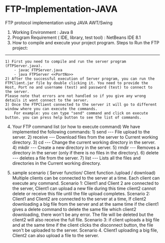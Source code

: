 # FTP-Implementation-JAVA
FTP protocol implementation using JAVA AWT/Swing

1. Working Environment : Java 8
2. Program Requirement ( IDE, library, test tool) : 
	NetBeans IDE 8.1
3. How to compile and execute your project program.
Steps to Run the FTP project:
--------------------------------
	1) First you need to compile and run the server program (FTPServer.java).
		- javac FTPServer.java
		- java FTPServer <<PortNo>>
	2) After the successful execution of Server program, you can run the FTPClient.jar file by double clicking it. You need to provide the Host, Port no and username (test) and password (test) to connect to the server. 
	Please note that errors are not handled so if you give any wrong details it wont connect to the server. 
	3) Once the FTPClient connected to the server it will go to different window where you can execute the commands.
		For example: you can type "send" command and click on execute button. you can press help button to see the list of commands.


4. Your FTP command list (or how to execute command)
	We have implemented the following commands:
		1) send --- File upload to the server.
		2) receive --- Download files from the server to Current working directory.
		3) cd --- Change the current working directory in the server.
		4) mkdir --- Create a new directory in the server.
		5) rmdir --- Removes a directory in the server (only if there is no files in the directory).
		6) delete --- deletes a file from the server.
		7) list --- Lists all the files and directories in the Current working directory.
		
5. sample scenario ( Server function/ Client function /upload / download)
	Multiple clients can be connected to the server at a time. Each client can execute any command. 
	Scenario 1: Client1 and Client 2 are connected to the server, Client1 can upload a new file during this time client2 cannot delete or receive this file until the file upload completes.
	Scenario 2: Client1 and Client2 are connected to the server at a time, If client2 downloading a big file from the server and at the same time if the client1 gives a delete command to delete the same file which client2 downloading, there won't be any error. The file will be deleted but the client2 will also receive the full file.
	Scenario 3: if client uploads a big file and at the same time if the client clicks the disconnect button, the file won't be uploaded to the server.
	Scenario 4. Client1 uploading a big file, Client2 can also upload a file to the server.
